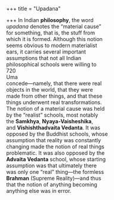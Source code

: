 +++
title = "Upadana"

+++
In Indian **philosophy**, the word  
*upadana* denotes the “material cause”  
for something, that is, the stuff from  
which it is formed. Although this notion  
seems obvious to modern materialist  
ears, it carries several important  
assumptions that not all Indian  
philosophical schools were willing to  
720  
Uma  
concede—namely, that there were real  
objects in the world, that they were  
made from other things, and that these  
things underwent real transformations.  
The notion of a material cause was held  
by the “realist” schools, most notably  
the **Samkhya**, **Nyaya-Vaisheshika**,  
and **Vishishthadvaita Vedanta**. It was  
opposed by the Buddhist schools, whose  
assumption that reality was constantly  
changing made the notion of real things  
problematic. It was also opposed by the  
**Advaita Vedanta** school, whose starting  
assumption was that ultimately there  
was only one “real” thing—the formless  
**Brahman** (Supreme Reality)—and thus  
that the notion of anything becoming  
anything else was in error.